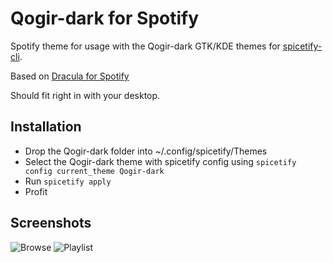 # Qogir-dark for Spotify

Spotify theme for usage with the Qogir-dark GTK/KDE themes for [spicetify-cli](https://github.com/khanhas/spicetify-cli).

Based on [Dracula for Spotify](https://github.com/mattchrlw/dracula-for-spotify)

Should fit right in with your desktop.

## Installation

- Drop the Qogir-dark folder into ~/.config/spicetify/Themes
- Select the Qogir-dark theme with spicetify config using `spicetify config current_theme Qogir-dark`
- Run `spicetify apply`
- Profit

## Screenshots

![Browse](https://i.imgur.com/iFFSjNI.png)
![Playlist](https://i.imgur.com/h3IO161.png)
